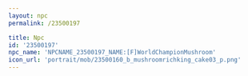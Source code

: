 ```yaml
---
layout: npc
permalink: /23500197

title: Npc
id: '23500197'
npc_name: 'NPCNAME_23500197_NAME:[F]WorldChampionMushroom'
icon_url: 'portrait/mob/23500160_b_mushroomrichking_cake03_p.png'
---
```

